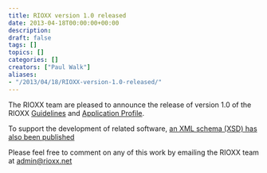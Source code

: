 ```yaml
---
title: RIOXX version 1.0 released
date: 2013-04-18T00:00:00+00:00
description: 
draft: false
tags: []
topics: []
categories: []
creators: ["Paul Walk"]
aliases:
- "/2013/04/18/RIOXX-version-1.0-released/"
---
```


The RIOXX team are pleased to announce the release of version 1.0 of the RIOXX [Guidelines](http://www.rioxx.net/metadata-guidelines/) and [Application Profile](http://www.rioxx.net/v1-0/).

To support the development of related software, [an XML schema (XSD) has also been published](http://docs.rioxx.net/schema/v1.0/rioxx.xsd)

Please feel free to comment on any of this work by emailing the RIOXX team at [admin@rioxx.net](mailto:admin@rioxx.net)